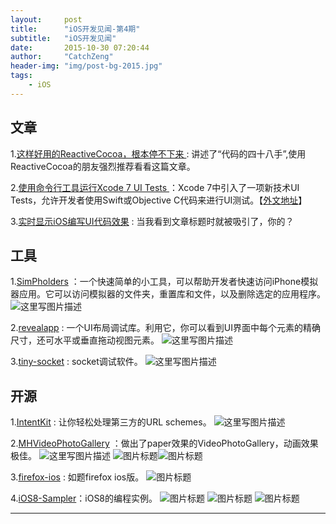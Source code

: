 ```yaml
---
layout:     post
title:      "iOS开发见闻-第4期"
subtitle:   "iOS开发见闻"
date:       2015-10-30 07:20:44
author:     "CatchZeng"
header-img: "img/post-bg-2015.jpg"
tags:
    - iOS
---
```


## 文章
1.[这样好用的ReactiveCocoa，根本停不下来 ](http://supermao.cn/zhe-yang-hao-yong-de-reactivecocoagen-ben-ting-bu-xia-lai/) : 讲述了“代码的四十八手”,使用ReactiveCocoa的朋友强烈推荐看看这篇文章。

2.[使用命令行工具运行Xcode 7 UI Tests ](http://www.cocoachina.com/ios/20150701/12319.html) ：Xcode 7中引入了一项新技术UI Tests，允许开发者使用Swift或Objective C代码来进行UI测试。【[外文地址](https://krausefx.com/blog/run-xcode-7-ui-tests-from-the-command-line)】

3.[实时显示iOS编写UI代码效果](http://www.jianshu.com/p/2ed5f7444900) : 当我看到文章标题时就被吸引了，你的？


## 工具
1.[SimPholders](https://simpholders.com/) ：一个快速简单的小工具，可以帮助开发者快速访问iPhone模拟器应用。它可以访问模拟器的文件夹，重置库和文件，以及删除选定的应用程序。
![这里写图片描述](https://simpholders.com/site/assets/files/1098/sp2_001.png)

2.[revealapp](http://revealapp.com/) : 一个UI布局调试库。利用它，你可以看到UI界面中每个元素的精确尺寸，还可水平或垂直拖动视图元素。
![这里写图片描述](http://revealapp.com/assets/front/reveal-hero-52e11e6ccf6ace0a544e1dd3375c717a.png)

3.[tiny-socket](https://itunes.apple.com/us/app/tiny-socket/id619840523?mt=12) : socket调试软件。
![这里写图片描述](http://a4.mzstatic.com/us/r30/Purple2/v4/60/ee/6c/60ee6c02-fe95-1663-047b-f6e36f3cc77b/screen800x500.jpeg) 


## 开源
1.[IntentKit](https://github.com/intentkit/IntentKit) : 让你轻松处理第三方的URL schemes。
![这里写图片描述](https://camo.githubusercontent.com/89036df085bf5782cda01b5c156b7279186f6a58/68747470733a2f2f7261772e6769746875622e636f6d2f696e74656e746b69742f496e74656e744b69742f6d61737465722f6578616d706c652e676966)


2.[MHVideoPhotoGallery](https://github.com/mariohahn/MHVideoPhotoGallery) ：做出了paper效果的VideoPhotoGallery，动画效果极佳。
![这里写图片描述](https://camo.githubusercontent.com/05f97ec496e690c233371c4a63c119182596610f/68747470733a2f2f646c2e64726f70626f7875736572636f6e74656e742e636f6d2f752f31373931313933392f6469736d697373496e746572616374697665566964656f2e676966) ![图片标题](https://camo.githubusercontent.com/d4bf485374bf20b933c35cdd43d03ba225c0705c/68747470733a2f2f646c2e64726f70626f7875736572636f6e74656e742e636f6d2f752f31373931313933392f6469736d697373496e7465726163746976652e676966)![图片标题](https://camo.githubusercontent.com/6776ff20be7f8570ed947c0f5674343f883ba663/68747470733a2f2f646c2e64726f70626f7875736572636f6e74656e742e636f6d2f752f31373931313933392f5368617265566965772e676966)


3.[firefox-ios](https://github.com/mozilla/firefox-ios) : 如题firefox ios版。
![图片标题](http://easyread.ph.126.net/qh1eUBeE6wDCWBZQU1dL6Q==/7917041172384019641.jpg)

4.[iOS8-Sampler](https://github.com/shu223/iOS8-Sampler)：iOS8的编程实例。
![图片标题](https://github.com/shu223/iOS8-Sampler/raw/master/ResourcesForREADME/effects.jpg)   ![图片标题](https://github.com/shu223/iOS8-Sampler/raw/master/ResourcesForREADME/coreimage.jpg)  ![图片标题](https://github.com/shu223/iOS8-Sampler/raw/master/ResourcesForREADME/scene.jpg)

----------